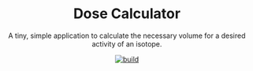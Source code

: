 <h1 align="center">Dose Calculator</h1>

<p align="center">
  A tiny, simple application to calculate the necessary volume for a desired activity of an isotope.
</p>

<p align="center">
  <a href="https://circleci.com/gh/dgdavid/dose-calculator"><img src="https://circleci.com/gh/dgdavid/dose-calculator.svg?style=shield" alt="build"></a>
</p>
